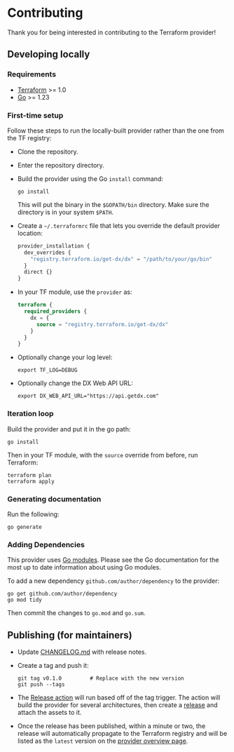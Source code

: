 # Contributing

Thank you for being interested in contributing to the Terraform provider!

## Developing locally

### Requirements

- [Terraform](https://developer.hashicorp.com/terraform/downloads) >= 1.0
- [Go](https://golang.org/doc/install) >= 1.23

### First-time setup

Follow these steps to run the locally-built provider rather than the one from the TF registry:

- Clone the repository.

- Enter the repository directory.

- Build the provider using the Go `install` command:

  ```shell
  go install
  ```

  This will put the binary in the `$GOPATH/bin` directory. Make sure the directory is in your system `$PATH`.

- Create a `~/.terraformrc` file that lets you override the default provider location:

  ```terraform
  provider_installation {
    dev_overrides {
      "registry.terraform.io/get-dx/dx" = "/path/to/your/go/bin"
    }
    direct {}
  }
  ```

- In your TF module, use the `provider` as:

  ```terraform
  terraform {
    required_providers {
      dx = {
        source = "registry.terraform.io/get-dx/dx"
      }
    }
  }
  ```

- Optionally change your log level:

  ```shell
  export TF_LOG=DEBUG
  ```

- Optionally change the DX Web API URL:

  ```shell
  export DX_WEB_API_URL="https://api.getdx.com"
  ```

### Iteration loop

Build the provider and put it in the go path:

```shell
go install
```

Then in your TF module, with the `source` override from before, run Terraform:

```shell
terraform plan
terraform apply
```

### Generating documentation

Run the following:

```shell
go generate
```

### Adding Dependencies

This provider uses [Go modules](https://github.com/golang/go/wiki/Modules).
Please see the Go documentation for the most up to date information about using Go modules.

To add a new dependency `github.com/author/dependency` to the provider:

```shell
go get github.com/author/dependency
go mod tidy
```

Then commit the changes to `go.mod` and `go.sum`.

## Publishing (for maintainers)

- Update [CHANGELOG.md](./CHANGELOG.md) with release notes.

- Create a tag and push it:

  ```shell
  git tag v0.1.0         # Replace with the new version
  git push --tags
  ```

- The [Release action](https://github.com/get-dx/terraform-provider-dx/actions/workflows/release.yml) will run based off of the tag trigger. The action will build the provider for several architectures, then create a [release](https://github.com/get-dx/terraform-provider-dx/releases) and attach the assets to it.

- Once the release has been published, within a minute or two, the release will automatically propagate to the Terraform registry and will be listed as the `latest` version on the [provider overview page](https://registry.terraform.io/providers/get-dx/dx/latest).
